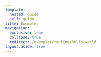 ```yaml
---
template:
  nested: guide
  self: guide
title: Exemples
navigation:
  exclusive: true
  collapse: true
  redirect: /examples/routing/hello-world
layout.aside: true
---
```

